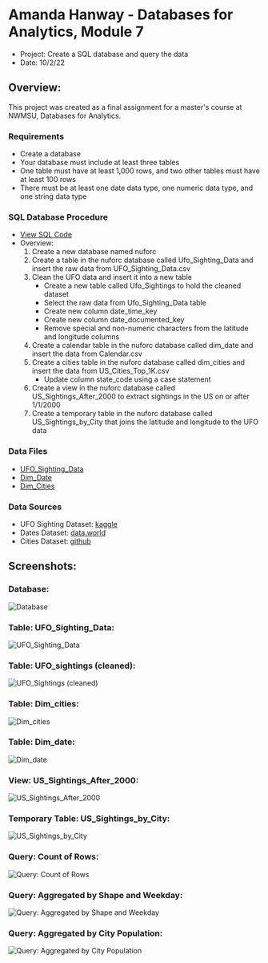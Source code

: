 # Amanda Hanway - Databases for Analytics, Module 7
- Project: Create a SQL database and query the data  
- Date: 10/2/22

## Overview:  
This project was created as a final assignment for a master's course at NWMSU, Databases for Analytics.  

### Requirements  
- Create a database  
- Your database must include at least three tables
- One table must have at least 1,000 rows, and two other tables must have at least 100 rows
- There must be at least one date data type, one numeric data type, and one string data type

### SQL Database Procedure    
- [View SQL Code](/Module-7-Final-Project.sql)
- Overview:
    1. Create a new database named nuforc  
    2. Create a table in the nuforc database called Ufo_Sighting_Data and insert the raw data from UFO_Sighting_Data.csv     
    3. Clean the UFO data and insert it into a new table  
        - Create a new table called Ufo_Sightings to hold the cleaned dataset  
        - Select the raw data from Ufo_Sighting_Data table  
        - Create new column date_time_key  
        - Create new column date_documented_key  
        - Remove special and non-numeric characters from the latitude and longitude columns  
    4. Create a calendar table in the nuforc database called dim_date and insert the data from Calendar.csv  
    5. Create a cities table in the nuforc database called dim_cities and insert the data from US_Cities_Top_1K.csv  
        - Update column state_code using a case statement  
    6. Create a view in the nuforc database called US_Sightings_After_2000 to extract sightings in the US on or after 1/1/2000  
    7. Create a temporary table in the nuforc database called US_Sightings_by_City that joins the latitude and longitude to the UFO data  

### Data Files
- [UFO_Sighting_Data](files/ufo_sighting_data.csv)
- [Dim_Date](files/calendar.csv)
- [Dim_Cities](files/us-cities-top-1k.csv)

### Data Sources
- UFO Sighting Dataset: [kaggle](https://www.kaggle.com/datasets/camnugent/ufo-sightings-around-the-world)  
- Dates Dataset: [data.world](https://data.world/cegomez22/dimdate) 
- Cities Dataset: [github](https://raw.githubusercontent.com/plotly/datasets/master/us-cities-top-1k.csv)  

## Screenshots:

### Database:
![Database](files/database.png)

### Table: UFO_Sighting_Data:
![UFO_Sighting_Data](files/ufo_sighting_data_screenshot.png)

### Table: UFO_sightings (cleaned):
![UFO_Sightings (cleaned)](files/ufo_sightings_screenshot.png)

### Table: Dim_cities:
![Dim_cities](files/dim_cities_screenshot.png)

### Table: Dim_date:
![Dim_date](files/dim_date_screenshot.png)

### View: US_Sightings_After_2000:
![US_Sightings_After_2000](files/us_sightings_after_2000_screenshot.png)

### Temporary Table: US_Sightings_by_City:
![US_Sightings_by_City](files/us_sightings_by_city_screenshot.png)

### Query: Count of Rows:
![Query: Count of Rows](files/table_size_screenshot.png)

### Query: Aggregated by Shape and Weekday:
![Query: Aggregated by Shape and Weekday](files/weekday_shape_aggregate_query_screenshot.png)

### Query: Aggregated by City Population:
![Query: Aggregated by City Population](files/population_aggregate_query_screenshot.png)






